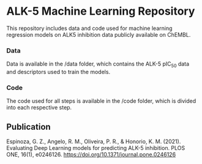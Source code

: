 # ALK-5 Machine Learning Repository
This repository includes data and code used for machine learning regression models on ALK5 inhibition data publicly available on ChEMBL.

### Data
Data is available in the /data folder, which contains the ALK-5 pIC<sub>50</sub> data and descriptors used to train the models.

### Code
The code used for all steps is available in the /code folder, which is divided into each respective step.

## Publication
Espinoza, G. Z., Angelo, R. M., Oliveira, P. R., & Honorio, K. M. (2021). Evaluating Deep Learning models for predicting ALK-5 inhibition. PLOS ONE, 16(1), e0246126. https://doi.org/10.1371/journal.pone.0246126
